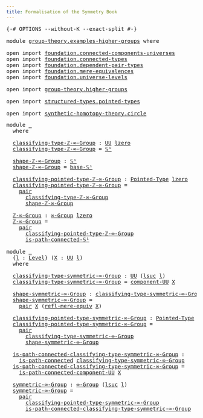 ```yaml
---
title: Formalisation of the Symmetry Book
---
```


<pre class="Agda"><a id="60" class="Symbol">{-#</a> <a id="64" class="Keyword">OPTIONS</a> <a id="72" class="Pragma">--without-K</a> <a id="84" class="Pragma">--exact-split</a> <a id="98" class="Symbol">#-}</a>

<a id="103" class="Keyword">module</a> <a id="110" href="group-theory.examples-higher-groups.html" class="Module">group-theory.examples-higher-groups</a> <a id="146" class="Keyword">where</a>

<a id="153" class="Keyword">open</a> <a id="158" class="Keyword">import</a> <a id="165" href="foundation.connected-components-universes.html" class="Module">foundation.connected-components-universes</a>
<a id="207" class="Keyword">open</a> <a id="212" class="Keyword">import</a> <a id="219" href="foundation.connected-types.html" class="Module">foundation.connected-types</a>
<a id="246" class="Keyword">open</a> <a id="251" class="Keyword">import</a> <a id="258" href="foundation.dependent-pair-types.html" class="Module">foundation.dependent-pair-types</a>
<a id="290" class="Keyword">open</a> <a id="295" class="Keyword">import</a> <a id="302" href="foundation.mere-equivalences.html" class="Module">foundation.mere-equivalences</a>
<a id="331" class="Keyword">open</a> <a id="336" class="Keyword">import</a> <a id="343" href="foundation.universe-levels.html" class="Module">foundation.universe-levels</a>

<a id="371" class="Keyword">open</a> <a id="376" class="Keyword">import</a> <a id="383" href="group-theory.higher-groups.html" class="Module">group-theory.higher-groups</a>

<a id="411" class="Keyword">open</a> <a id="416" class="Keyword">import</a> <a id="423" href="structured-types.pointed-types.html" class="Module">structured-types.pointed-types</a>

<a id="455" class="Keyword">open</a> <a id="460" class="Keyword">import</a> <a id="467" href="synthetic-homotopy-theory.circle.html" class="Module">synthetic-homotopy-theory.circle</a>
</pre>
<pre class="Agda"><a id="513" class="Keyword">module</a> <a id="520" href="group-theory.examples-higher-groups.html#520" class="Module">_</a>
  <a id="524" class="Keyword">where</a>

  <a id="533" href="group-theory.examples-higher-groups.html#533" class="Function">classifying-type-ℤ-∞-Group</a> <a id="560" class="Symbol">:</a> <a id="562" href="foundation-core.universe-levels.html#235" class="Primitive">UU</a> <a id="565" href="Agda.Primitive.html#764" class="Primitive">lzero</a>
  <a id="573" href="group-theory.examples-higher-groups.html#533" class="Function">classifying-type-ℤ-∞-Group</a> <a id="600" class="Symbol">=</a> <a id="602" href="synthetic-homotopy-theory.circle.html#12148" class="Postulate">𝕊¹</a>

  <a id="608" href="group-theory.examples-higher-groups.html#608" class="Function">shape-ℤ-∞-Group</a> <a id="624" class="Symbol">:</a> <a id="626" href="synthetic-homotopy-theory.circle.html#12148" class="Postulate">𝕊¹</a>
  <a id="631" href="group-theory.examples-higher-groups.html#608" class="Function">shape-ℤ-∞-Group</a> <a id="647" class="Symbol">=</a> <a id="649" href="synthetic-homotopy-theory.circle.html#12173" class="Postulate">base-𝕊¹</a>

  <a id="660" href="group-theory.examples-higher-groups.html#660" class="Function">classifying-pointed-type-ℤ-∞-Group</a> <a id="695" class="Symbol">:</a> <a id="697" href="structured-types.pointed-types.html#383" class="Function">Pointed-Type</a> <a id="710" href="Agda.Primitive.html#764" class="Primitive">lzero</a>
  <a id="718" href="group-theory.examples-higher-groups.html#660" class="Function">classifying-pointed-type-ℤ-∞-Group</a> <a id="753" class="Symbol">=</a>
    <a id="759" href="foundation-core.dependent-pair-types.html#588" class="InductiveConstructor">pair</a>
      <a id="770" href="group-theory.examples-higher-groups.html#533" class="Function">classifying-type-ℤ-∞-Group</a>
      <a id="803" href="group-theory.examples-higher-groups.html#608" class="Function">shape-ℤ-∞-Group</a>

  <a id="822" href="group-theory.examples-higher-groups.html#822" class="Function">ℤ-∞-Group</a> <a id="832" class="Symbol">:</a> <a id="834" href="group-theory.higher-groups.html#1474" class="Function">∞-Group</a> <a id="842" href="Agda.Primitive.html#764" class="Primitive">lzero</a>
  <a id="850" href="group-theory.examples-higher-groups.html#822" class="Function">ℤ-∞-Group</a> <a id="860" class="Symbol">=</a>
    <a id="866" href="foundation-core.dependent-pair-types.html#588" class="InductiveConstructor">pair</a>
      <a id="877" href="group-theory.examples-higher-groups.html#660" class="Function">classifying-pointed-type-ℤ-∞-Group</a>
      <a id="918" href="synthetic-homotopy-theory.circle.html#16932" class="Function">is-path-connected-𝕊¹</a>

<a id="940" class="Keyword">module</a> <a id="947" href="group-theory.examples-higher-groups.html#947" class="Module">_</a>
  <a id="951" class="Symbol">{</a><a id="952" href="group-theory.examples-higher-groups.html#952" class="Bound">l</a> <a id="954" class="Symbol">:</a> <a id="956" href="Agda.Primitive.html#597" class="Postulate">Level</a><a id="961" class="Symbol">}</a> <a id="963" class="Symbol">(</a><a id="964" href="group-theory.examples-higher-groups.html#964" class="Bound">X</a> <a id="966" class="Symbol">:</a> <a id="968" href="foundation-core.universe-levels.html#235" class="Primitive">UU</a> <a id="971" href="group-theory.examples-higher-groups.html#952" class="Bound">l</a><a id="972" class="Symbol">)</a>
  <a id="976" class="Keyword">where</a>

  <a id="985" href="group-theory.examples-higher-groups.html#985" class="Function">classifying-type-symmetric-∞-Group</a> <a id="1020" class="Symbol">:</a> <a id="1022" href="foundation-core.universe-levels.html#235" class="Primitive">UU</a> <a id="1025" class="Symbol">(</a><a id="1026" href="Agda.Primitive.html#780" class="Primitive">lsuc</a> <a id="1031" href="group-theory.examples-higher-groups.html#952" class="Bound">l</a><a id="1032" class="Symbol">)</a>
  <a id="1036" href="group-theory.examples-higher-groups.html#985" class="Function">classifying-type-symmetric-∞-Group</a> <a id="1071" class="Symbol">=</a> <a id="1073" href="foundation.connected-components-universes.html#2310" class="Function">component-UU</a> <a id="1086" href="group-theory.examples-higher-groups.html#964" class="Bound">X</a>

  <a id="1091" href="group-theory.examples-higher-groups.html#1091" class="Function">shape-symmetric-∞-Group</a> <a id="1115" class="Symbol">:</a> <a id="1117" href="group-theory.examples-higher-groups.html#985" class="Function">classifying-type-symmetric-∞-Group</a>
  <a id="1154" href="group-theory.examples-higher-groups.html#1091" class="Function">shape-symmetric-∞-Group</a> <a id="1178" class="Symbol">=</a>
    <a id="1184" href="foundation-core.dependent-pair-types.html#588" class="InductiveConstructor">pair</a> <a id="1189" href="group-theory.examples-higher-groups.html#964" class="Bound">X</a> <a id="1191" class="Symbol">(</a><a id="1192" href="foundation.mere-equivalences.html#1762" class="Function">refl-mere-equiv</a> <a id="1208" href="group-theory.examples-higher-groups.html#964" class="Bound">X</a><a id="1209" class="Symbol">)</a>

  <a id="1214" href="group-theory.examples-higher-groups.html#1214" class="Function">classifying-pointed-type-symmetric-∞-Group</a> <a id="1257" class="Symbol">:</a> <a id="1259" href="structured-types.pointed-types.html#383" class="Function">Pointed-Type</a> <a id="1272" class="Symbol">(</a><a id="1273" href="Agda.Primitive.html#780" class="Primitive">lsuc</a> <a id="1278" href="group-theory.examples-higher-groups.html#952" class="Bound">l</a><a id="1279" class="Symbol">)</a>
  <a id="1283" href="group-theory.examples-higher-groups.html#1214" class="Function">classifying-pointed-type-symmetric-∞-Group</a> <a id="1326" class="Symbol">=</a>
    <a id="1332" href="foundation-core.dependent-pair-types.html#588" class="InductiveConstructor">pair</a>
      <a id="1343" href="group-theory.examples-higher-groups.html#985" class="Function">classifying-type-symmetric-∞-Group</a>
      <a id="1384" href="group-theory.examples-higher-groups.html#1091" class="Function">shape-symmetric-∞-Group</a>

  <a id="1411" href="group-theory.examples-higher-groups.html#1411" class="Function">is-path-connected-classifying-type-symmetric-∞-Group</a> <a id="1464" class="Symbol">:</a>
    <a id="1470" href="foundation.connected-types.html#1684" class="Function">is-path-connected</a> <a id="1488" href="group-theory.examples-higher-groups.html#985" class="Function">classifying-type-symmetric-∞-Group</a>
  <a id="1525" href="group-theory.examples-higher-groups.html#1411" class="Function">is-path-connected-classifying-type-symmetric-∞-Group</a> <a id="1578" class="Symbol">=</a>
    <a id="1584" href="foundation.connected-components-universes.html#6383" class="Function">is-path-connected-component-UU</a> <a id="1615" href="group-theory.examples-higher-groups.html#964" class="Bound">X</a>
  
  <a id="1622" href="group-theory.examples-higher-groups.html#1622" class="Function">symmetric-∞-Group</a> <a id="1640" class="Symbol">:</a> <a id="1642" href="group-theory.higher-groups.html#1474" class="Function">∞-Group</a> <a id="1650" class="Symbol">(</a><a id="1651" href="Agda.Primitive.html#780" class="Primitive">lsuc</a> <a id="1656" href="group-theory.examples-higher-groups.html#952" class="Bound">l</a><a id="1657" class="Symbol">)</a>
  <a id="1661" href="group-theory.examples-higher-groups.html#1622" class="Function">symmetric-∞-Group</a> <a id="1679" class="Symbol">=</a>
    <a id="1685" href="foundation-core.dependent-pair-types.html#588" class="InductiveConstructor">pair</a>
      <a id="1696" href="group-theory.examples-higher-groups.html#1214" class="Function">classifying-pointed-type-symmetric-∞-Group</a>
      <a id="1745" href="group-theory.examples-higher-groups.html#1411" class="Function">is-path-connected-classifying-type-symmetric-∞-Group</a>
</pre>